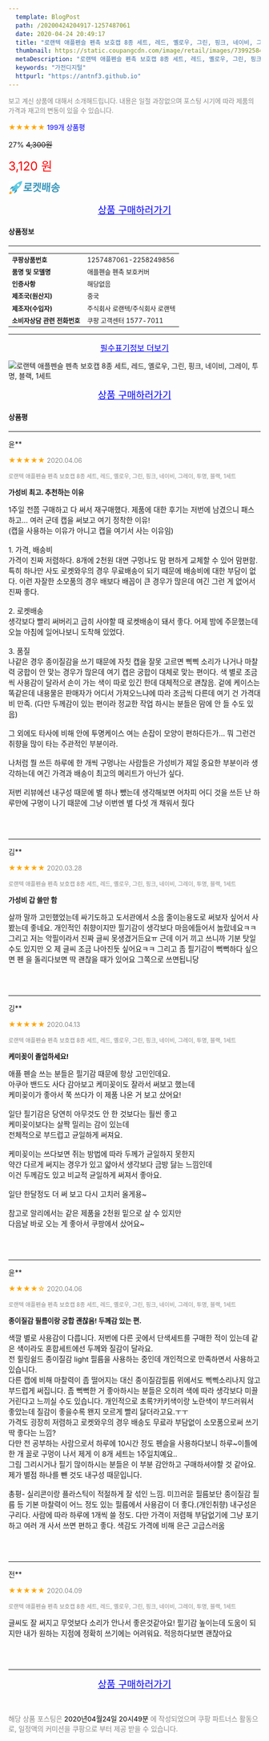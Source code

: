 ```yaml
---
  template: BlogPost
  path: /20200424204917-1257487061
  date: 2020-04-24 20:49:17
  title: "로랜텍 애플펜슬 펜촉 보호캡 8종 세트, 레드, 옐로우, 그린, 핑크, 네이비, 그레이, 투명, 블랙, 1세트"
  thumbnail: https://static.coupangcdn.com/image/retail/images/73992584714080-ef20736f-3537-4cd3-8e27-5968bbe2b725.jpg
  metaDescription: "로랜텍 애플펜슬 펜촉 보호캡 8종 세트, 레드, 옐로우, 그린, 핑크, 네이비, 그레이, 투명, 블랙, 1세트,가전디지털"
  keywords: "가전디지털"
  httpurl: "https://antnf3.github.io"
---
```

  
<span style="color: #888;font-size:0.8rem">보고 계신 상품에 대해서 소개해드립니다.
내용은 일절 과장없으며 포스팅 시기에 따라 제품의 가격과 재고의 변동이 있을 수 있습니다.</span>
  
<span style="color: orange;">★★★★★</span> <span style="color: blue;font-size: 0.85rem;">199개 상품평</span>

<span style="font-size: 0.9rem">27%</span> <span style="font-size: 0.9rem">~~4,300원~~</span>

<span style="color: red;font-size: 1.5rem;">3,120 원</span>

![로켓배송](/assets/rocket_logo.png)

<p align="center"><a href="http://me2.do/GDE1sm6c" style="font-size: 1.2rem; color: blue;">상품 구매하러가기</a></p>

#### 상품정보

---

|                  |                       |
| ---------------- | --------------------- |
| **<span style="font-size:0.8rem;">쿠팡상품번호</span>** | <span style="font-size:0.8rem;">1257487061-2258249856</span> |
| **<span style="font-size:0.8rem;">품명 및 모델명</span>**    | <span style="font-size:0.8rem;">애플펜슬 펜촉 보호커버</span>        |
| **<span style="font-size:0.8rem;">인증사항</span>**    | <span style="font-size:0.8rem;">해당없음</span>        |
| **<span style="font-size:0.8rem;">제조국(원산지)</span>**    | <span style="font-size:0.8rem;">중국</span>        |
| **<span style="font-size:0.8rem;">제조자(수입자)</span>**    | <span style="font-size:0.8rem;">주식회사 로랜텍/주식회사 로랜텍</span>        |
| **<span style="font-size:0.8rem;">소비자상담 관련 전화번호</span>**    | <span style="font-size:0.8rem;">쿠팡 고객센터 1577-7011		</span>        |

---

<p align="center"><a href="http://me2.do/GDE1sm6c" style="font-size: 1rem; color: blue;">필수표기정보 더보기</a></p>

![로랜텍 애플펜슬 펜촉 보호캡 8종 세트, 레드, 옐로우, 그린, 핑크, 네이비, 그레이, 투명, 블랙, 1세트](http://thumbnail8.coupangcdn.com/thumbnails/remote/q89/image/retail/images/74001862274900-96364628-7aee-4048-a2c6-8bf6d4a19960.jpg)

<p align="center"><a href="http://me2.do/GDE1sm6c" style="font-size: 1.2rem; color: blue;">상품 구매하러가기</a></p>

#### 상품평
  
---
  
윤**
    
<span style="color: orange;">★★★★★</span> <span style="font-size:0.8rem;color: #888;">2020.04.06</span>
    
<span style="color: #888;font-size:0.7rem">로랜텍 애플펜슬 펜촉 보호캡 8종 세트, 레드, 옐로우, 그린, 핑크, 네이비, 그레이, 투명, 블랙, 1세트</span>
    
<span style="font-size:0.85rem">**가성비 최고. 추천하는 이유**</span>
    
<span style="font-size: 0.9rem;">1주일 전쯤 구매하고 다 써서 재구매했다. 제품에 대한 후기는 저번에 남겼으니 패스하고... 여러 군데 캡을 써보고 여기 정착한 이유!<br/>(캡을 사용하는 이유가 아니고 캡을 여기서 사는 이유임)<br/><br/>1. 가격, 배송비<br/>가격이 진짜 저렴하다. 8개에 2천원 대면 구멍나도 맘 편하게 교체할 수 있어 맘편함. 특히 하나만 사도 로켓와우의 경우 무료배송이 되기 때문에 배송비에 대한 부담이 없다. 이런 자잘한 소모품의 경우 배보다 배꼽이 큰 경우가 많은데 여긴 그런 게 없어서 진짜 좋다. <br/><br/>2. 로켓배송<br/>생각보다 빨리 써버리고 급히 사야할 때 로켓배송이 돼서 좋다. 어제 밤에 주문했는데 오늘 아침에 일어나보니 도착해 있었다.<br/><br/>3. 품질<br/>나같은 경우 종이질감을 쓰기 때문에 자칫 캡을 잘못 고르면 삑삑 소리가 나거나 마찰력 궁합이 안 맞는 경우가 많은데 여기 캡은 궁합이 대체로 맞는 편이다. 색 별로 조금씩 사용감이 달라서 손이 가는 색이 따로 있긴 한데 대체적으로 괜찮음. 겉에 케이스는 똑같은데 내용물은 판매자가 어디서 가져오느냐에 따라 조금씩 다른데 여기 건 가격대비 만족. (다만 두께감이 있는 편이라 정교한 작업 하시는 분들은 맘에 안 들 수도 있음)<br/><br/>그 외에도 타사에 비해 안에 투명케이스 여는 손잡이 모양이 편하다든가... 뭐 그런건 취향을 많이 타는 주관적인 부분이라.<br/><br/>나처럼 뭘 쓰든 하루에 한 개씩 구멍나는 사람들은 가성비가 제일 중요한 부분이라 생각하는데 여긴 가격과 배송이 최고의 메리트가 아닌가 싶다. <br/><br/>저번 리뷰에선 내구성 때문에 별 하나 뺐는데 생각해보면 어차피 어디 것을 쓰든 난 하루만에 구멍이 나기 때문에 그냥 이번엔 별 다섯 개 채워서 줬다</span>
    
<br>
<br>

---
  
김**
    
<span style="color: orange;">★★★★★</span> <span style="font-size:0.8rem;color: #888;">2020.03.28</span>
    
<span style="color: #888;font-size:0.7rem">로랜텍 애플펜슬 펜촉 보호캡 8종 세트, 레드, 옐로우, 그린, 핑크, 네이비, 그레이, 투명, 블랙, 1세트</span>
    
<span style="font-size:0.85rem">**가성비 갑 쓸만 함**</span>
    
<span style="font-size: 0.9rem;">살까 말까 고민했었는데 싸기도하고 도서관에서 소음 줄이는용도로 써보자 싶어서 사봤는데 좋네요. 개인적인 취향이지만 필기감이 생각보다 마음에들어서 놀랐네요ㅋㅋ 그리고 저는 악필이라서 진짜 글씨 못생겼거든요ㅠ 근데 이거 끼고 쓰니까 기분 탓일수도 있지만 오 제 글씨 조금 나아진듯 싶어요ㅋㅋ 그리고 좀 필기감이 뻑뻑하다 싶으면 펜 을 돌리다보면 딱 괜찮을 때가 있어요 그쪽으로 쓰면됩니당</span>
    
<br>
<br>

---
  
깅**
    
<span style="color: orange;">★★★★★</span> <span style="font-size:0.8rem;color: #888;">2020.04.13</span>
    
<span style="color: #888;font-size:0.7rem">로랜텍 애플펜슬 펜촉 보호캡 8종 세트, 레드, 옐로우, 그린, 핑크, 네이비, 그레이, 투명, 블랙, 1세트</span>
    
<span style="font-size:0.85rem">**케미꽂이 졸업하세요!**</span>
    
<span style="font-size: 0.9rem;">애플 펜슬 쓰는 분들은 필기감 때문에 항상 고민인데요.<br/>아쿠아 밴드도 사다 감아보고 케미꽂이도 잘라서 써보고 했는데<br/>케미꽂이가 좋아서 쭉 쓰다가 이 제품 나온 거 보고 샀어요!<br/><br/>일단 필기감은 당연히 아무것도 안 한 것보다는 훨씬 좋고<br/>케미꽂이보다는 살짝 밀리는 감이 있는데<br/>전체적으로 부드럽고 균일하게 써져요.<br/><br/>케미꽂이는 쓰다보면 쥐는 방법에 따라 두께가 균일하지 못한지 <br/>약간 다르게 써지는 경우가 있고 얇아서 생각보다 금방 닳는 느낌인데<br/>이건 두께감도 있고 비교적 균일하게 써져서 좋아요.<br/><br/>일단 한달정도 더 써 보고 다시 고치러 올게용~<br/><br/>참고로 알리에서는 같은 제품을 2천원 밑으로 살 수 있지만<br/>다음날 바로 오는 게 좋아서 쿠팡에서 샀어요~</span>
    
<br>
<br>

---
  
윤**
    
<span style="color: orange;">★★★★☆</span> <span style="font-size:0.8rem;color: #888;">2020.04.06</span>
    
<span style="color: #888;font-size:0.7rem">로랜텍 애플펜슬 펜촉 보호캡 8종 세트, 레드, 옐로우, 그린, 핑크, 네이비, 그레이, 투명, 블랙, 1세트</span>
    
<span style="font-size:0.85rem">**종이질감 필름이랑 궁합 괜찮음! 두께감 있는 편.**</span>
    
<span style="font-size: 0.9rem;">색깔 별로 사용감이 다릅니다. 저번에 다른 곳에서 단색세트를 구매한 적이 있는데 같은 색이라도 혼합세트에선 두께와 질감이 달라요. <br/>전 힐링쉴드 종이질감 light 필름을 사용하는 중인데 개인적으로 만족하면서 사용하고 있습니다. <br/>다른 캡에 비해 마찰력이 좀 떨어지는 대신 종이질감필름 위에서도 삑삑소리나지 않고 부드럽게 써집니다. 좀 뻑뻑한 거 좋아하시는 분들은 오히려 색에 따라 생각보다 미끌거린다고 느끼실 수도 있습니다. 개인적으로 초록?카키색이랑 노란색이 부드러워서 좋았는데 질감이 좋을수록 왠지 모르게 빨리 닳더라고요.ㅜㅜ<br/>가격도 굉장히 저렴하고 로켓와우의 경우 배송도 무료라 부담없이 소모품으로써 쓰기 딱 좋다는 느낌? <br/>다만 전 공부하는 사람으로서 하루에 10시간 정도 펜슬을 사용하다보니 하루~이틀에 한 개 꼴로 구멍이 나서 제게 이 8개 세트는 1주일치예요..<br/>그림 그리시거나 필기 많이하시는 분들은 이 부분 감안하고 구매하셔야할 것 같아요. 제가 별점 하나를 뺀 것도 내구성 때문입니다. <br/><br/>총평- 실리콘이랑 플라스틱이 적절하게 잘 섞인 느낌. 미끄러운 필름보단 종이질감 필름 등 기본 마찰력이 어느 정도 있는 필름에서 사용감이 더 좋다.(개인취향) 내구성은 구리다. 사람에 따라 하루에 1개씩 쓸 정도. 다만 가격이 저렴해 부담없기에 그냥 포기하고 여러 개 사서 쓰면 편하고 좋다. 색감도 가격에 비해 은근 고급스러움</span>
    
<br>
<br>

---
  
전**
    
<span style="color: orange;">★★★★★</span> <span style="font-size:0.8rem;color: #888;">2020.04.09</span>
    
<span style="color: #888;font-size:0.7rem">로랜텍 애플펜슬 펜촉 보호캡 8종 세트, 레드, 옐로우, 그린, 핑크, 네이비, 그레이, 투명, 블랙, 1세트</span>
    

    
<span style="font-size: 0.9rem;">글씨도 잘 써지고 무엇보다 소리가 안나서 좋은것같아요! 필기감 높이는데 도움이 되지만 내가 원하는 지점에 정확히 쓰기에는 어려워요. 적응하다보면 괜찮아요</span>
    
<br>
<br>


  
---
  
<p align="center"><a href="http://me2.do/GDE1sm6c" style="font-size: 1.2rem; color: blue;">상품 구매하러가기</a></p>
  
<br>
  
<span style="font-size: 0.85rem; color: #888;">해당 상품 포스팅은 <span style="color: #000;"> 2020년04월24일 20시49분 </span> 에 작성되었으며 쿠팡 파트너스 활동으로, 일정액의 커미션을 쿠팡으로 부터 제공 받을 수 있습니다.</span>